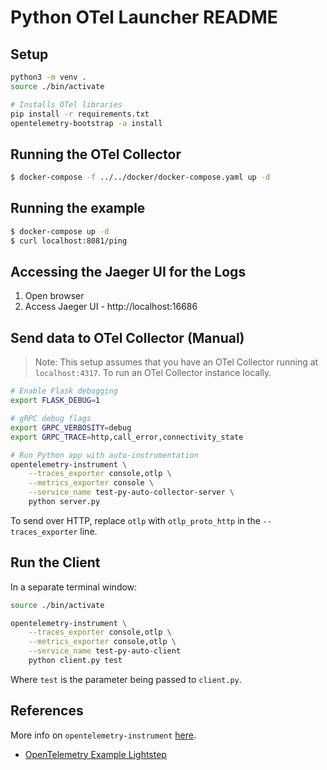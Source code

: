# Python OTel Launcher README

## Setup

```bash
python3 -m venv .
source ./bin/activate

# Installs OTel libraries
pip install -r requirements.txt
opentelemetry-bootstrap -a install
```

## Running the OTel Collector

```bash
$ docker-compose -f ../../docker/docker-compose.yaml up -d
```

## Running the example

```bash
$ docker-compose up -d
$ curl localhost:8081/ping
```

## Accessing the Jaeger UI for the Logs

1. Open browser
2. Access Jaeger UI - http://localhost:16686

## Send data to OTel Collector (Manual)

> Note: This setup assumes that you have an OTel Collector running at `localhost:4317`. To run an OTel Collector instance locally.

```bash
# Enable Flask debugging
export FLASK_DEBUG=1

# gRPC debug flags
export GRPC_VERBOSITY=debug
export GRPC_TRACE=http,call_error,connectivity_state

# Run Python app with auto-instrumentation
opentelemetry-instrument \
    --traces_exporter console,otlp \
    --metrics_exporter console \
    --service_name test-py-auto-collector-server \
    python server.py
```

To send over HTTP, replace `otlp` with `otlp_proto_http` in the `--traces_exporter` line.

## Run the Client

In a separate terminal window:

```bash
source ./bin/activate

opentelemetry-instrument \
    --traces_exporter console,otlp \
    --metrics_exporter console,otlp \
    --service_name test-py-auto-client
    python client.py test
```

Where `test` is the parameter being passed to `client.py`.

## References

More info on `opentelemetry-instrument` [here](https://github.com/open-telemetry/opentelemetry-python-contrib/tree/main/opentelemetry-instrumentation).
- [OpenTelemetry Example Lightstep](https://github.com/lightstep/opentelemetry-examples)